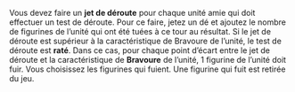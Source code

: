 Vous devez faire un **jet de déroute** pour chaque unité amie qui doit effectuer un test de déroute. Pour ce faire, jetez un dé et ajoutez le nombre de figurines de l’unité qui ont été tuées à ce tour au résultat. Si le jet de déroute est supérieur à la caractéristique de Bravoure de l’unité, le test de déroute est **raté**. Dans ce cas, pour chaque point d’écart entre le jet de déroute et la caractéristique de **Bravoure** de l’unité, 1 figurine de l’unité doit fuir. Vous choisissez les figurines qui fuient. Une figurine qui fuit est retirée du jeu.